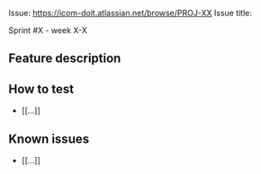 Issue: https://icom-doit.atlassian.net/browse/PROJ-XX
Issue title:
<!-- 
Replace PROJ-XX with the correct ticket in Jira and add the Jira title to the Issue title 
--> 
Sprint #X - week X-X
<!-- 
Set the sprint and the sprint weeks the issue were implemented in
-->

## Feature description
<!-- 
Short description of what has been implemented
-->

## How to test
<!-- 
Describe how to test the PR
Could include what JUnit tests to run
What endpoints to call and with what data
-->
- [[...]]

## Known issues
<!-- 
Describe if the PR contains any known issues 
-->
- [[...]]
 
